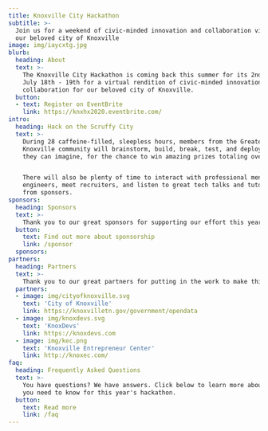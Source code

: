 ```yaml
---
title: Knoxville City Hackathon
subtitle: >-
  Join us for a weekend of civic-minded innovation and collaboration virtually to benefit
  our beloved city of Knoxville
image: img/iaycxtg.jpg
blurb:
  heading: About
  text: >-
    The Knoxville City Hackathon is coming back this summer for its 2nd edition,
    July 18th - 19th for a virtual rendition of civic-minded innovation and
    collaboration for our beloved city of Knoxville.
  button:
  - text: Register on EventBrite
    link: https://knxhx2020.eventbrite.com/ 
intro:
  heading: Hack on the Scruffy City
  text: >-
    During 28 caffeine-filled, sleepless hours, members from the Greater
    Knoxville community will brainstorm, build, break, test, and deploy whatever
    they can imagine, for the chance to win amazing prizes totaling over $6,400.


    There will also be plenty of time to interact with professional mentors and
    engineers, meet recruiters, and listen to great tech talks and tutorials
    from sponsors.
sponsors:
  heading: Sponsors
  text: >-
    Thank you to our great sponsors for supporting our effort this year.
  button:
    text: Find out more about sponsorship
    link: /sponsor
  sponsors:
partners:
  heading: Partners
  text: >-
    Thank you to our great partners for putting in the work to make this year's Hackathon possible.
  partners:
  - image: img/cityofknoxville.svg
    text: 'City of Knoxville'
    link: https://knoxvilletn.gov/government/opendata
  - image: img/knoxdevs.svg
    text: 'KnoxDevs'
    link: https://knoxdevs.com
  - image: img/kec.png
    text: 'Knoxville Entrepreneur Center'
    link: http://knoxec.com/
faq:
  heading: Frequently Asked Questions
  text: >-
    You have questions? We have answers. Click below to learn more about what
    you need to know for this year's hackathon.
  button:
    text: Read more
    link: /faq
---
```

